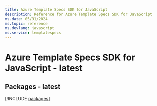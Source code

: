 ```yaml
---
title: Azure Template Specs SDK for JavaScript
description: Reference for Azure Template Specs SDK for JavaScript
ms.date: 05/31/2024
ms.topic: reference
ms.devlang: javascript
ms.service: templatespecs
---
```

# Azure Template Specs SDK for JavaScript - latest
## Packages - latest
[!INCLUDE [packages](template-specs-index.md)]